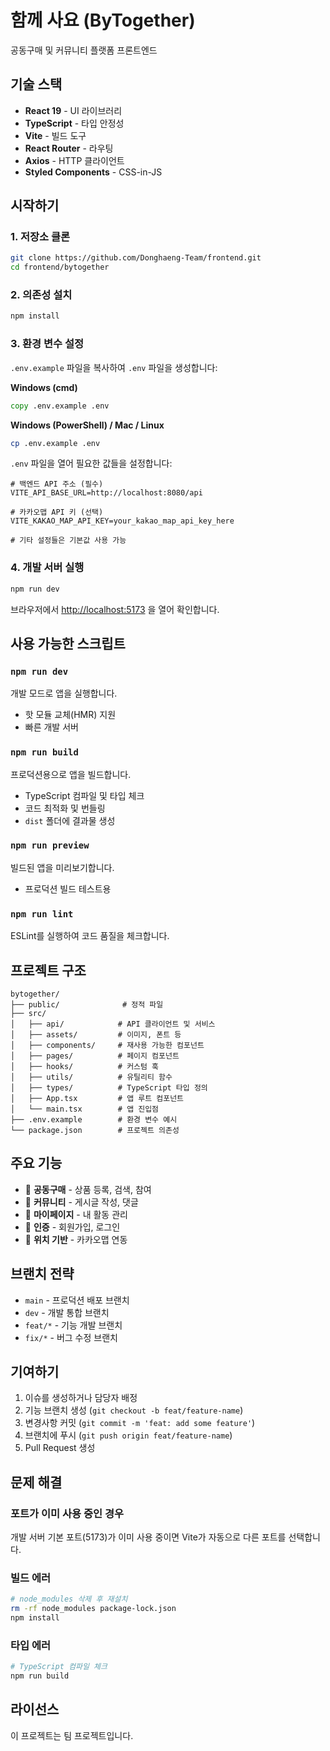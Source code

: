 # 함께 사요 (ByTogether)

공동구매 및 커뮤니티 플랫폼 프론트엔드

## 기술 스택

- **React 19** - UI 라이브러리
- **TypeScript** - 타입 안정성
- **Vite** - 빌드 도구
- **React Router** - 라우팅
- **Axios** - HTTP 클라이언트
- **Styled Components** - CSS-in-JS

## 시작하기

### 1. 저장소 클론

```bash
git clone https://github.com/Donghaeng-Team/frontend.git
cd frontend/bytogether
```

### 2. 의존성 설치

```bash
npm install
```

### 3. 환경 변수 설정

`.env.example` 파일을 복사하여 `.env` 파일을 생성합니다:

**Windows (cmd)**
```cmd
copy .env.example .env
```

**Windows (PowerShell) / Mac / Linux**
```bash
cp .env.example .env
```

`.env` 파일을 열어 필요한 값들을 설정합니다:

```env
# 백엔드 API 주소 (필수)
VITE_API_BASE_URL=http://localhost:8080/api

# 카카오맵 API 키 (선택)
VITE_KAKAO_MAP_API_KEY=your_kakao_map_api_key_here

# 기타 설정들은 기본값 사용 가능
```

### 4. 개발 서버 실행

```bash
npm run dev
```

브라우저에서 [http://localhost:5173](http://localhost:5173) 을 열어 확인합니다.

## 사용 가능한 스크립트

### `npm run dev`
개발 모드로 앱을 실행합니다.
- 핫 모듈 교체(HMR) 지원
- 빠른 개발 서버

### `npm run build`
프로덕션용으로 앱을 빌드합니다.
- TypeScript 컴파일 및 타입 체크
- 코드 최적화 및 번들링
- `dist` 폴더에 결과물 생성

### `npm run preview`
빌드된 앱을 미리보기합니다.
- 프로덕션 빌드 테스트용

### `npm run lint`
ESLint를 실행하여 코드 품질을 체크합니다.

## 프로젝트 구조

```
bytogether/
├── public/              # 정적 파일
├── src/
│   ├── api/            # API 클라이언트 및 서비스
│   ├── assets/         # 이미지, 폰트 등
│   ├── components/     # 재사용 가능한 컴포넌트
│   ├── pages/          # 페이지 컴포넌트
│   ├── hooks/          # 커스텀 훅
│   ├── utils/          # 유틸리티 함수
│   ├── types/          # TypeScript 타입 정의
│   ├── App.tsx         # 앱 루트 컴포넌트
│   └── main.tsx        # 앱 진입점
├── .env.example        # 환경 변수 예시
└── package.json        # 프로젝트 의존성
```

## 주요 기능

- 🛒 **공동구매** - 상품 등록, 검색, 참여
- 💬 **커뮤니티** - 게시글 작성, 댓글
- 👤 **마이페이지** - 내 활동 관리
- 🔐 **인증** - 회원가입, 로그인
- 📍 **위치 기반** - 카카오맵 연동

## 브랜치 전략

- `main` - 프로덕션 배포 브랜치
- `dev` - 개발 통합 브랜치
- `feat/*` - 기능 개발 브랜치
- `fix/*` - 버그 수정 브랜치

## 기여하기

1. 이슈를 생성하거나 담당자 배정
2. 기능 브랜치 생성 (`git checkout -b feat/feature-name`)
3. 변경사항 커밋 (`git commit -m 'feat: add some feature'`)
4. 브랜치에 푸시 (`git push origin feat/feature-name`)
5. Pull Request 생성

## 문제 해결

### 포트가 이미 사용 중인 경우

개발 서버 기본 포트(5173)가 이미 사용 중이면 Vite가 자동으로 다른 포트를 선택합니다.

### 빌드 에러

```bash
# node_modules 삭제 후 재설치
rm -rf node_modules package-lock.json
npm install
```

### 타입 에러

```bash
# TypeScript 컴파일 체크
npm run build
```

## 라이선스

이 프로젝트는 팀 프로젝트입니다.
